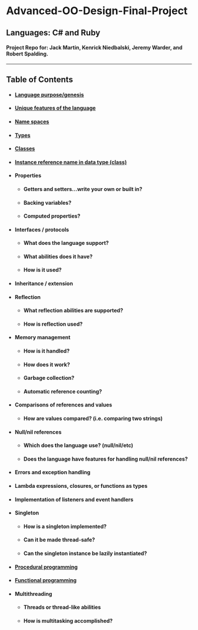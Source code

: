 # Advanced-OO-Design-Final-Project

## Languages: C# and Ruby

#### Project Repo for: Jack Martin, Kenrick Niedbalski, Jeremy Warder, and Robert Spalding.
--------------------------------
## Table of Contents
* #### [Language purpose/genesis](https://github.com/jpm61704/Advanced-OO-Design-Final-Project/blob/master/LanguagePurpose.md)

* #### [Unique features of the language](https://github.com/jpm61704/Advanced-OO-Design-Final-Project/blob/master/UniqueFeatures.md)
* #### [Name spaces](https://github.com/jpm61704/Advanced-OO-Design-Final-Project/blob/master/NameSpaces.md)

* #### [Types](https://github.com/jpm61704/Advanced-OO-Design-Final-Project/blob/master/Types.md)

* #### [Classes](https://github.com/jpm61704/Advanced-OO-Design-Final-Project/blob/master/Classes.md)
* #### [Instance reference name in data type (class)](https://github.com/jpm61704/Advanced-OO-Design-Final-Project/blob/master/InstanceReference.md)
* #### Properties
  * #### Getters and setters...write your own or built in?
  * #### Backing variables?
  * #### Computed properties?
* #### Interfaces / protocols
  * #### What does the language support?
  * #### What abilities does it have?
  * #### How is it used?
* #### Inheritance / extension
* #### Reflection
  * #### What reflection abilities are supported?
  * #### How is reflection used?
* #### Memory management
  * #### How is it handled?
  * #### How does it work?
  * #### Garbage collection?
  * #### Automatic reference counting?
* #### Comparisons of references and values
  * #### How are values compared? (i.e. comparing two strings)
* #### Null/nil references
  * #### Which does the language use? (null/nil/etc)
  * #### Does the language have features for handling null/nil references?
* #### Errors and exception handling
* #### Lambda expressions, closures, or functions as types
* #### Implementation of listeners and event handlers
* #### Singleton
  * #### How is a singleton implemented?
  * #### Can it be made thread-safe?
  * #### Can the singleton instance be lazily instantiated?
* #### [Procedural programming](https://github.com/jpm61704/Advanced-OO-Design-Final-Project/blob/master/ProceduralProgramming.md)
* #### [Functional programming](https://github.com/jpm61704/Advanced-OO-Design-Final-Project/blob/master/FunctionalProgramming.md)
* #### Multithreading
  * #### Threads or thread-like abilities
  * #### How is multitasking accomplished?

